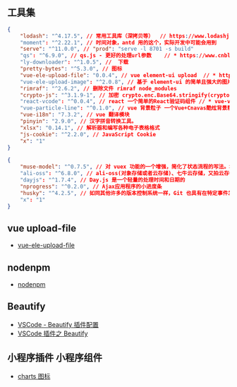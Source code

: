 ## 工具集

```json
{
	"lodash": "^4.17.5", // 常用工具库（深拷贝等）  // https://www.lodashjs.com // https://underscorejs.org/#values
	"moment": "^2.22.1", // 时间对象，antd 用的这个，实际开发中可能会用到
	"serve": "^11.0.0", // "prod": "serve -l 8701 -s build"
	"qs": "^6.9.0", // qs.js - 更好的处理url参数    // * https://www.cnblogs.com/small-coder/p/9115972.html
	"ly-downloader": "^1.0.5", //  下载
	"pretty-bytes": "^5.3.0", // 图标
	"vue-ele-upload-file": "0.0.4", // vue element-ui upload  // * https://github.com/dream2023/vue-ele-upload-file
	"vue-ele-upload-image": "^2.0.8", // 基于 element-ui 的简单且强大的图片上传组件
	"rimraf": "^2.6.2", // 删除文件 rimraf node_modules
	"crypto-js": "^3.1.9-1", // 加密 crypto.enc.Base64.stringify(crypto.enc.Utf8.parse("测试")) // * https://www.cnblogs.com/Zhangyuxiang/p/5956866.html
	"react-vcode": "^0.0.4", // react 一个简单的React验证码组件 // * vue-vcode https://github.com/SunshineMibai/vue_test_code
	"vue-particle-line": "^0.1.0", // vue 背景粒子 一个Vue+Cnavas酷炫背景粒子线条
	"vue-i18n": "7.3.2", // vue 翻译模块
	"pinyin": "2.9.0", // 汉字拼音转换工具。
	"xlsx": "0.14.1", // 解析器和编写各种电子表格格式
	"js-cookie": "^2.2.0", // JavaScript Cookie 
	"x": "1"
}
```

```json
{
	"muse-model": "^0.7.5", // 对 vuex 功能的一个增强，简化了状态流程的写法。增加按需引入 model 的控制 // * https://gitee.com/myronliu347/muse-model
	"ali-oss": "^6.8.0", // ali-oss(对象存储或者云存储)、七牛云存储，又拍云存储 // * https://www.jianshu.com/p/b98274557bce
	"dayjs": "^1.7.4", // Day.js 是一个轻量的处理时间和日期的
	"nprogress": "^0.2.0", // Ajax应用程序的小进度条
	"husky": "^4.2.5", // 如同其他许多的版本控制系统一样，Git 也具有在特定事件发生之前或之后执行特定脚本代码功能 // * https://www.cnblogs.com/jiaoshou/p/12222665.html
	"x": "1"
}
```

## vue upload-file

-   [vue-ele-upload-file](https://github.com/dream2023/vue-ele-upload-file.git)

## nodenpm

-   [nodenpm](https://www.nodenpm.com/search.html)

## Beautify

-   [VSCode - Beautify 插件配置](https://www.jianshu.com/p/29b1096a0df9)
-   [VSCode 插件之 Beautify](https://blog.csdn.net/zwli96/article/details/86543130)

## 小程序插件 小程序组件

-   [charts 图标](https://gitee.com/uCharts/uCharts)
